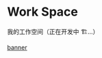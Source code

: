 # Work Space

我的工作空间（正在开发中 🏗️...）

[banner](./banner/banner.html ':include :type=iframe width=100% height=178')
